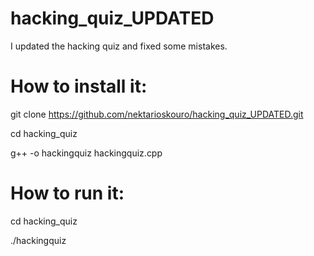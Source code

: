 # hacking_quiz_UPDATED
I updated the hacking quiz and fixed some mistakes.

# How to install it:

git clone https://github.com/nektarioskouro/hacking_quiz_UPDATED.git

cd hacking_quiz

g++ -o hackingquiz hackingquiz.cpp

# How to run it:

cd hacking_quiz

./hackingquiz
